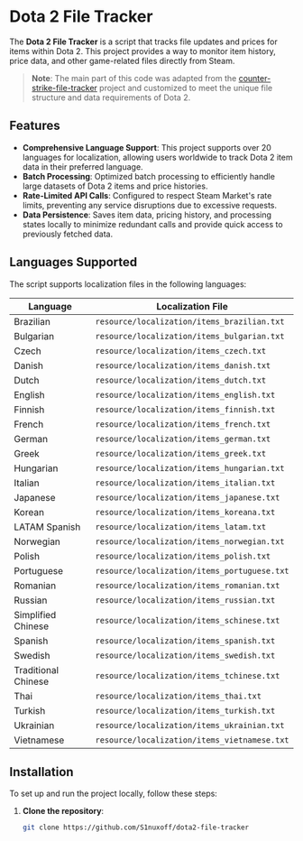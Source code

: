 # Dota 2 File Tracker

The **Dota 2 File Tracker** is a script that tracks file updates and prices for items within Dota 2. This project provides a way to monitor item history, price data, and other game-related files directly from Steam. 

> **Note**: The main part of this code was adapted from the [counter-strike-file-tracker](https://github.com/ByMykel/counter-strike-file-tracker) project and customized to meet the unique file structure and data requirements of Dota 2.

## Features

- **Comprehensive Language Support**: This project supports over 20 languages for localization, allowing users worldwide to track Dota 2 item data in their preferred language.
- **Batch Processing**: Optimized batch processing to efficiently handle large datasets of Dota 2 items and price histories.
- **Rate-Limited API Calls**: Configured to respect Steam Market's rate limits, preventing any service disruptions due to excessive requests.
- **Data Persistence**: Saves item data, pricing history, and processing states locally to minimize redundant calls and provide quick access to previously fetched data.

## Languages Supported

The script supports localization files in the following languages:

| Language         | Localization File                              |
| ---------------- | ---------------------------------------------- |
| Brazilian        | `resource/localization/items_brazilian.txt`    |
| Bulgarian        | `resource/localization/items_bulgarian.txt`    |
| Czech            | `resource/localization/items_czech.txt`        |
| Danish           | `resource/localization/items_danish.txt`       |
| Dutch            | `resource/localization/items_dutch.txt`        |
| English          | `resource/localization/items_english.txt`      |
| Finnish          | `resource/localization/items_finnish.txt`      |
| French           | `resource/localization/items_french.txt`       |
| German           | `resource/localization/items_german.txt`       |
| Greek            | `resource/localization/items_greek.txt`        |
| Hungarian        | `resource/localization/items_hungarian.txt`    |
| Italian          | `resource/localization/items_italian.txt`      |
| Japanese         | `resource/localization/items_japanese.txt`     |
| Korean           | `resource/localization/items_koreana.txt`      |
| LATAM Spanish    | `resource/localization/items_latam.txt`        |
| Norwegian        | `resource/localization/items_norwegian.txt`    |
| Polish           | `resource/localization/items_polish.txt`       |
| Portuguese       | `resource/localization/items_portuguese.txt`   |
| Romanian         | `resource/localization/items_romanian.txt`     |
| Russian          | `resource/localization/items_russian.txt`      |
| Simplified Chinese | `resource/localization/items_schinese.txt`   |
| Spanish          | `resource/localization/items_spanish.txt`      |
| Swedish          | `resource/localization/items_swedish.txt`      |
| Traditional Chinese | `resource/localization/items_tchinese.txt`  |
| Thai             | `resource/localization/items_thai.txt`         |
| Turkish          | `resource/localization/items_turkish.txt`      |
| Ukrainian        | `resource/localization/items_ukrainian.txt`    |
| Vietnamese       | `resource/localization/items_vietnamese.txt`   |

## Installation

To set up and run the project locally, follow these steps:

1. **Clone the repository**:
   ```bash
   git clone https://github.com/S1nuxoff/dota2-file-tracker
